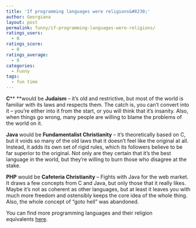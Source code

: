 ```yaml
---
title: 'If programming languages were religions&#8230;'
author: Georgiana
layout: post
permalink: funny/if-programming-languages-were-religions/
ratings_users:
  - 0
ratings_score:
  - 0
ratings_average:
  - 0
categories:
  - Funny
tags:
  - fun time
---
```

<span><strong>C</strong></span>** **would be <span><strong>Judaism</strong></span> &#8211; it&#8217;s old and restrictive, but most of the world is familiar with its laws and respects them. The catch is, you can&#8217;t convert into it &#8211; you&#8217;re either into it from the start, or you will think that it&#8217;s insanity. Also, when things go wrong, many people are willing to blame the problems of the world on it.

<span class="fullpost"><span><strong>Java</strong></span><strong> </strong>would be <span><strong>Fundamentalist Christianity</strong></span> &#8211; it&#8217;s theoretically based on C, but it voids so many of the old laws that it doesn&#8217;t feel like the original at all. Instead, it adds its own set of rigid rules, which its followers believe to be far superior to the original. Not only are they certain that it&#8217;s the best language in the world, but they&#8217;re willing to burn those who disagree at the stake.</p>

<p>
  <strong>PHP</strong> would be <strong>Cafeteria Christianity</strong> &#8211; Fights with Java for the web market. It draws a few concepts from C and Java, but only those that it really likes. Maybe it&#8217;s not as coherent as other languages, but at least it leaves you with much more freedom and ostensibly keeps the core idea of the whole thing. Also, the whole concept of &#8220;goto hell&#8221; was abandoned.
</p>

<p>
  You can find more programming languages and their religion equivalents <a title="Source of &quot;If programming languages were religions&quot;" href="http://www.aegisub.net/2008/12/if-programming-languages-were-religions.html">here</a>.
</p>

<p>
  </span>
</p>
